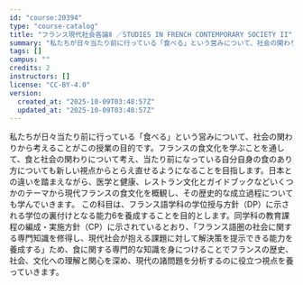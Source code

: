 ```yaml
---
id: "course:20394"
type: "course-catalog"
title: "フランス現代社会各論Ⅱ ／STUDIES IN FRENCH CONTEMPORARY SOCIETY II"
summary: "私たちが日々当たり前に行っている「食べる」という営みについて、社会の関わりから考えることがこの授業の目的です。フランスの食文化を学ぶことを通して、食と社会の関わりについて考え、当たり前になっている自分自身の食のあり方についても新しい視点から…"
tags: []
campus: ""
credits: 2
instructors: []
license: "CC-BY-4.0"
version:
  created_at: "2025-10-09T03:48:57Z"
  updated_at: "2025-10-09T03:48:57Z"
---
```

私たちが日々当たり前に行っている「食べる」という営みについて、社会の関わりから考えることがこの授業の目的です。フランスの食文化を学ぶことを通して、食と社会の関わりについて考え、当たり前になっている自分自身の食のあり方についても新しい視点からとらえ直せるようになることを目指します。日本との違いを踏まえながら、医学と健康、レストラン文化とガイドブックなどいくつかのテーマから現代フランスの食文化を概観し、その歴史的な成立過程についても学んでいきます。 この科目は、フランス語学科の学位授与方針（DP）に示される学位の裏付けとなる能力6を養成することを目的とします。同学科の教育課程の編成・実施方針（CP）に示されているとおり、「フランス語圏の社会に関する専門知識を修得し、現代社会が抱える課題に対して解決策を提示できる能力を養成する」ため、食に関する専門的な知識を身につけることでフランスの歴史、社会、文化への理解と関心を深め、現代の諸問題を分析するのに役立つ視点を養っていきます。

